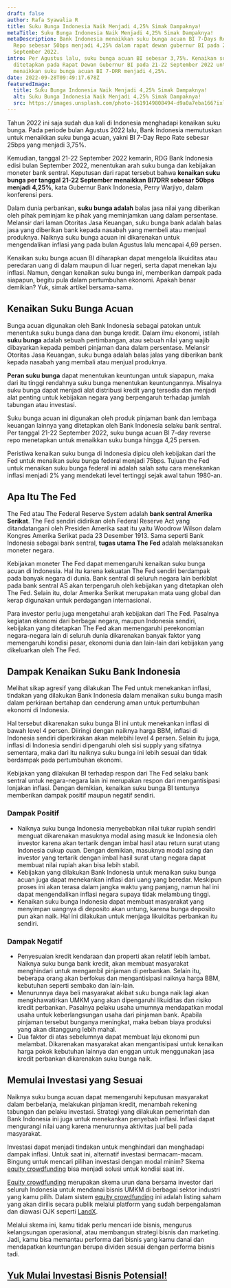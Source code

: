 ```yaml
---
draft: false
author: Rafa Syawalia R
title: Suku Bunga Indonesia Naik Menjadi 4,25% Simak Dampaknya!
metaTitle: Suku Bunga Indonesia Naik Menjadi 4,25% Simak Dampaknya!
metaDescription: Bank Indonesia menaikkan suku bunga acuan BI 7-Days Reverse
  Repo sebesar 50bps menjadi 4,25% dalam rapat dewan gubernur BI pada 21-22
  September 2022.
intro: Per Agustus lalu, suku bunga acuan BI sebesar 3,75%. Kenaikan suku bunga
  ditetapkan pada Rapat Dewan Gubernur BI pada 21-22 September 2022 untuk
  menaikkan suku bunga acuan BI 7-DRR menjadi 4,25%.
date: 2022-09-28T09:49:17.678Z
featuredImage:
  title: Suku Bunga Indonesia Naik Menjadi 4,25% Simak Dampaknya!
  alt: Suku Bunga Indonesia Naik Menjadi 4,25% Simak Dampaknya!
  src: https://images.unsplash.com/photo-1619149808494-d9a0a7eba166?ixlib=rb-1.2.1&ixid=MnwxMjA3fDB8MHxwaG90by1wYWdlfHx8fGVufDB8fHx8&auto=format&fit=crop&w=2070&q=80
---
```

Tahun 2022 ini saja sudah dua kali di Indonesia menghadapi kenaikan suku bunga. Pada periode bulan Agustus 2022 lalu, Bank Indonesia memutuskan untuk menaikkan suku bunga acuan, yakni BI 7-Day Repo Rate sebesar 25bps yang menjadi 3,75%. 

Kemudian, tanggal 21-22 September 2022 kemarin, RDG Bank Indonesia edisi bulan September 2022, menentukan arah suku bunga dan kebijakan moneter bank sentral. Keputusan dari rapat tersebut bahwa **kenaikan suku bunga per tanggal 21-22 September menaikkan BI7DRR sebesar 50bps menjadi 4,25%**, kata Gubernur Bank Indonesia, Perry Warjiyo, dalam konferensi pers.

Dalam dunia perbankan, **suku bunga adalah** balas jasa nilai yang diberikan oleh pihak peminjam ke pihak yang meminjamkan uang dalam persentase. Melansir dari laman Otoritas Jasa Keuangan, suku bunga bank adalah balas jasa yang diberikan bank kepada nasabah yang membeli atau menjual produknya. Naiknya suku bunga acuan ini dikarenakan untuk mengendalikan inflasi yang pada bulan Agustus lalu mencapai 4,69 persen.

Kenaikan suku bunga acuan BI diharapkan dapat mengelola likuiditas atau peredaran uang di dalam maupun di luar negeri, serta dapat menekan laju inflasi. Namun, dengan kenaikan suku bunga ini, memberikan dampak pada siapapun, begitu pula dalam pertumbuhan ekonomi. Apakah benar demikian? Yuk, simak artikel bersama-sama.

## Kenaikan Suku Bunga Acuan

Bunga acuan digunakan oleh Bank Indonesia sebagai patokan untuk menentuka suku bunga dana dan bunga kredit. Dalam ilmu ekonomi, istilah **suku bunga** adalah sebuah pertimbangan, atau sebuah nilai yang wajib dibayarkan kepada pemberi pinjaman dana dalam persentase. Melansir Otoritas Jasa Keuangan, suku bunga adalah balas jalas yang diberikan bank kepada nasabah yang membali atau menjual produknya.

**Peran suku bunga** dapat menentukan keuntungan untuk siapapun, maka dari itu tinggi rendahnya suku bunga menentukan keuntungannya. Misalnya suku bunga dapat menjadi alat distribusi kredit yang tersedia dan menjadi alat penting untuk kebijakan negara yang berpengaruh terhadap jumlah tabungan atau investasi.

Suku bunga acuan ini digunakan oleh produk pinjaman bank dan lembaga keuangan lainnya yang ditetapkan oleh Bank Indonesia selaku bank sentral. Per tanggal 21-22 September 2022, suku bunga acuan BI 7-day reverse repo menetapkan untuk menaikkan suku bunga hingga 4,25 persen.

Peristiwa kenaikan suku bunga di Indonesia dipicu oleh kebijakan dari the Fed untuk menaikan suku bunga federal menjadi 75bps. Tujuan the Fed untuk menaikan suku bunga federal ini adalah salah satu cara menekankan inflasi menjadi 2% yang mendekati level tertinggi sejak awal tahun 1980-an.

## Apa Itu The Fed

The Fed atau The Federal Reserve System adalah **bank sentral Amerika Serikat**. The Fed sendiri didirikan oleh Federal Reserve Act yang ditandatangani oleh Presiden Amerika saat itu yaitu Woodrow Wilson dalam Kongres Amerika Serikat pada 23 Desember 1913. Sama seperti Bank Indonesia sebagai bank sentral, **tugas utama The Fed** adalah melaksanakan moneter negara.

Kebijakan moneter The Fed dapat memengaruhi kenaikan suku bunga acuan di Indonesia. Hal itu karena kekuatan The Fed sendiri berdampak pada banyak negara di dunia. Bank sentral di seluruh negara lain berkiblat pada bank sentral AS akan terpengaruh oleh kebijakan yang ditetapkan oleh The Fed. Selain itu, dolar Amerika Serikat merupakan mata uang global dan kerap digunakan untuk perdagangan internasional.

Para investor perlu juga mengetahui arah kebijakan dari The Fed. Pasalnya kegiatan ekonomi dari berbagai negara, maupun Indonesia sendiri, kebijakan yang ditetapkan The Fed akan memengaruhi perekonomian negara-negara lain di seluruh dunia dikarenakan banyak faktor yang memengaruhi kondisi pasar, ekonomi dunia dan lain-lain dari kebijakan yang dikeluarkan oleh The Fed.

## Dampak Kenaikan Suku Bank Indonesia 

Melihat sikap agresif yang dilakukan The Fed untuk menekankan inflasi, tindakan yang dilakukan Bank Indonesia dalam menaikan suku bunga masih dalam perkiraan bertahap dan cenderung aman untuk pertumbuhan ekonomi di Indonesia. 

Hal tersebut dikarenakan suku bunga BI ini untuk menekankan inflasi di bawah level 4 persen. Diiringi dengan naiknya harga BBM, inflasi di Indonesia sendiri diperkirakan akan melebihi level 4 persen. Selain itu juga, inflasi di Indonesia sendiri dipengaruhi oleh sisi supply yang sifatnya sementara, maka dari itu naiknya suku bunga ini lebih sesuai dan tidak berdampak pada pertumbuhan ekonomi. 

Kebijakan yang dilakukan BI terhadap respon dari The Fed selaku bank sentral untuk negara-negara lain ini merupakan respon dari mengantisipasi lonjakan inflasi. Dengan demikian, kenaikan suku bunga BI tentunya memberikan dampak positif maupun negatif sendiri. 

### Dampak Positif

* Naiknya suku bunga Indonesia menyebabkan nilai tukar rupiah sendiri menguat dikarenakan masuknya modal asing masuk ke Indonesia oleh investor karena akan tertarik dengan imbal hasil atau return surat utang Indonesia cukup cuan. Dengan demikian, masuknya modal asing dan investor yang tertarik dengan imbal hasil surat utang negara dapat membuat nilai rupiah akan bisa lebih stabil. 
* Kebijakan yang dilakukan Bank Indonesia untuk menaikan suku bunga acuan juga dapat menekankan inflasi dari uang yang beredar. Meskipun proses ini akan terasa dalam jangka waktu yang panjang, namun hal ini dapat mengendalikan inflasi negara supaya tidak melambung tinggi. 
* Kenaikan suku bunga Indonesia dapat membuat masyarakat yang menyimpan uangnya di deposito akan untung, karena bunga deposito pun akan naik. Hal ini dilakukan untuk menjaga likuiditas perbankan itu sendiri. 

### Dampak Negatif

* Penyesuaian kredit kendaraan dan properti akan relatif lebih lambat. Naiknya suku bunga bank kredit, akan membuat masyarakat menghindari untuk mengambil pinjaman di perbankan. Selain itu, beberapa orang akan berfokus dan mengantisipasi naiknya harga BBM, kebutuhan seperti sembako dan lain-lain.
* Menurunnya daya beli masyarakat akibat suku bunga naik lagi akan mengkhawatirkan UMKM yang akan dipengaruhi likuiditas dan risiko kredit perbankan. Pasalnya pelaku usaha umumnya mendapatkan modal usaha untuk keberlangsungan usaha dari pinjaman bank. Apabila pinjaman tersebut bunganya meningkat, maka beban biaya produksi yang akan ditanggung lebih mahal.
* Dua faktor di atas sebelumnya dapat membuat laju ekonomi pun melambat. Dikarenakan masyarakat akan mengantisipasi untuk kenaikan harga pokok kebutuhan lainnya dan enggan untuk menggunakan jasa kredit perbankan dikarenakan suku bunga naik.

## Memulai Investasi yang Sesuai

Naiknya suku bunga acuan dapat memengaruhi keputusan masyarakat dalam berbelanja, melakukan pinjaman kredit, menambah rekening tabungan dan pelaku investasi. Strategi yang dilakukan pemerintah dan Bank Indonesia ini juga untuk menekankan penyebab inflasi. Inflasi dapat mengurangi nilai uang karena menurunnya aktivitas jual beli pada masyarakat.

Investasi dapat menjadi tindakan untuk menghindari dan menghadapi dampak inflasi. Untuk saat ini, alternatif investasi bermacam-macam. Bingung untuk mencari pilihan investasi dengan modal minim? Skema [equity crowdfunding](https://landx.id/) bisa menjadi solusi untuk kondisi saat ini.

[Equity crowdfunding](https://landx.id/) merupakan skema urun dana bersama investor dari seluruh Indonesia untuk mendanai bisnis UMKM di berbagai sektor industri yang kamu pilih. Dalam sistem [equity crowdfunding](https://landx.id/) ini adalah listing saham yang akan dirilis secara publik melalui platform yang sudah berpengalaman dan diawasi OJK seperti [LandX](https://landx.id/).

Melalui skema ini, kamu tidak perlu mencari ide bisnis, mengurus kelangsungan operasional, atau membangun strategi bisnis dan marketing. Jadi, kamu bisa memantau performa dari bisnis yang kamu danai dan mendapatkan keuntungan berupa dividen sesuai dengan performa bisnis tadi.

## [Yuk Mulai Investasi Bisnis Potensial!](https://app.landx.id/?utm_source=Organic+Page&utm_medium=Content+Blog&utm_campaign=BlogLandX&utm_id=Blog)